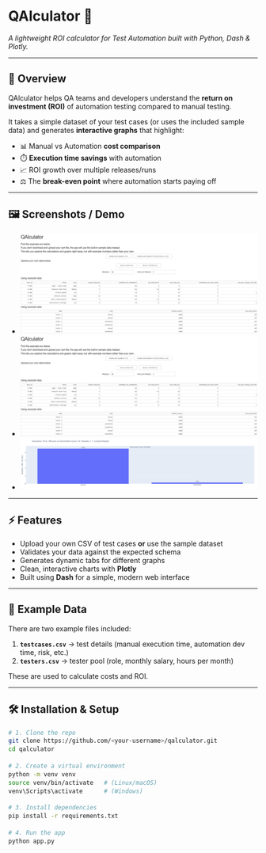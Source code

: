 # QAlculator 🚀  

*A lightweight ROI calculator for Test Automation built with Python, Dash & Plotly.*  

---

## 📖 Overview  

QAlculator helps QA teams and developers understand the **return on investment (ROI)** of automation testing compared to manual testing.  

It takes a simple dataset of your test cases (or uses the included sample data) and generates **interactive graphs** that highlight:  
- 📊 Manual vs Automation **cost comparison**  
- ⏱️ **Execution time savings** with automation  
- 📈 ROI growth over multiple releases/runs  
- ⚖️ The **break-even point** where automation starts paying off  

---

## 🖼️ Screenshots / Demo  

- ![img.png](img.png)
- ![roi.png](roi.png)
- ![timesavings.png](timesavings.png)

---

## ⚡ Features  

- Upload your own CSV of test cases **or** use the sample dataset  
- Validates your data against the expected schema  
- Generates dynamic tabs for different graphs  
- Clean, interactive charts with **Plotly**  
- Built using **Dash** for a simple, modern web interface  

---

## 📂 Example Data  

There are two example files included:  
1. **`testcases.csv`** → test details (manual execution time, automation dev time, risk, etc.)  
2. **`testers.csv`** → tester pool (role, monthly salary, hours per month)  

These are used to calculate costs and ROI.  

---

## 🛠️ Installation & Setup  

```bash
# 1. Clone the repo
git clone https://github.com/<your-username>/qalculator.git
cd qalculator

# 2. Create a virtual environment
python -m venv venv
source venv/bin/activate   # (Linux/macOS)
venv\Scripts\activate      # (Windows)

# 3. Install dependencies
pip install -r requirements.txt

# 4. Run the app
python app.py
